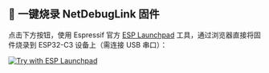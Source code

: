 ## 🚀 一键烧录 NetDebugLink 固件

点击下方按钮，使用 Espressif 官方 [ESP Launchpad](https://espressif.github.io/esp-launchpad) 工具，通过浏览器直接将固件烧录到 ESP32-C3 设备上（需连接 USB 串口）：

[![Try with ESP Launchpad](https://espressif.github.io/esp-launchpad/assets/try_with_launchpad.png)](https://espressif.github.io/esp-launchpad/?flashConfigURL=https://raw.githubusercontent.com/Jiu-xiao/NetDebugLink/master/esp_launchpad.toml)
